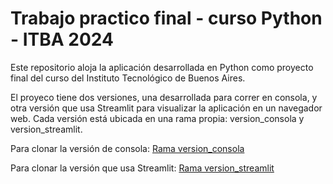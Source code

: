 # Trabajo practico final - curso Python - ITBA 2024

Este repositorio aloja la aplicación desarrollada en Python como proyecto final del curso del Instituto Tecnológico de Buenos Aires.

El proyeco tiene dos versiones, una desarrollada para correr en consola, y otra versión que usa Streamlit para visualizar la aplicación en un navegador web. Cada versión está ubicada en una rama propia: version_consola y version_streamlit.

Para clonar la versión de consola:
[Rama version_consola](https://github.com/JChena/proyectoPythonITBA/tree/version_consola)

Para clonar la versión que usa Streamlit:
[Rama version_streamlit](https://github.com/JChena/proyectoPythonITBA/tree/version_streamlit)
